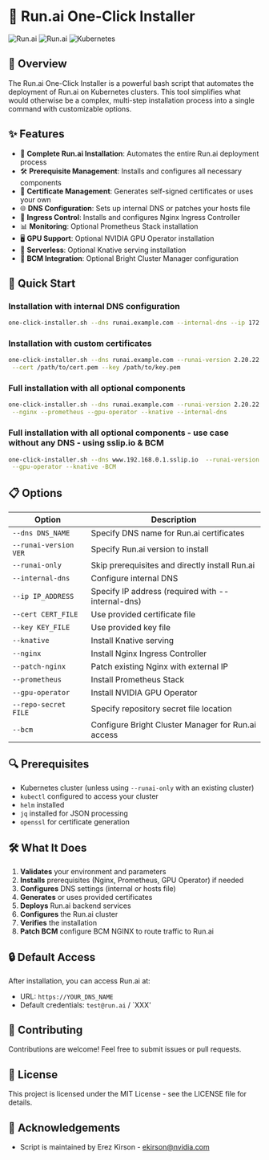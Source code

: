 # 🚀 Run.ai One-Click Installer

![Run.ai](https://img.shields.io/badge/AI%20Factory-Installation%20Wizard-blue)
![Run.ai](https://img.shields.io/badge/Run.ai-Automation-green)
![Kubernetes](https://img.shields.io/badge/Kubernetes-Ready-brightgreen)

## 🌟 Overview

The Run.ai One-Click Installer is a powerful bash script that automates the deployment of Run.ai on Kubernetes clusters. This tool simplifies what would otherwise be a complex, multi-step installation process into a single command with customizable options.

## ✨ Features

- 🔄 **Complete Run.ai Installation**: Automates the entire Run.ai deployment process
- 🛠️ **Prerequisite Management**: Installs and configures all necessary components
- 🔐 **Certificate Management**: Generates self-signed certificates or uses your own
- 🌐 **DNS Configuration**: Sets up internal DNS or patches your hosts file
- 🚦 **Ingress Control**: Installs and configures Nginx Ingress Controller
- 📊 **Monitoring**: Optional Prometheus Stack installation
- 🖥️ **GPU Support**: Optional NVIDIA GPU Operator installation
- 🚀 **Serverless**: Optional Knative serving installation
- 🔧 **BCM Integration**: Optional Bright Cluster Manager configuration

## 🚀 Quick Start


### Installation with internal DNS configuration

```sh
one-click-installer.sh --dns runai.example.com --internal-dns --ip 172.21.140.20 --runai-version 2.20.22
```

### Installation with custom certificates

```sh
one-click-installer.sh --dns runai.example.com --runai-version 2.20.22 \
 --cert /path/to/cert.pem --key /path/to/key.pem
```

### Full installation with all optional components

```sh
one-click-installer.sh --dns runai.example.com --runai-version 2.20.22 \
 --nginx --prometheus --gpu-operator --knative --internal-dns
```

### Full installation with all optional components - use case without any DNS - using sslip.io & BCM 

```sh
one-click-installer.sh --dns www.192.168.0.1.sslip.io  --runai-version 2.20.22 --nginx --prometheus \
 --gpu-operator --knative -BCM
```



## 📋 Options

| Option | Description |
|--------|-------------|
| `--dns DNS_NAME` | Specify DNS name for Run.ai certificates |
| `--runai-version VER` | Specify Run.ai version to install |
| `--runai-only` | Skip prerequisites and directly install Run.ai |
| `--internal-dns` | Configure internal DNS |
| `--ip IP_ADDRESS` | Specify IP address (required with --internal-dns) |
| `--cert CERT_FILE` | Use provided certificate file |
| `--key KEY_FILE` | Use provided key file |
| `--knative` | Install Knative serving |
| `--nginx` | Install Nginx Ingress Controller |
| `--patch-nginx` | Patch existing Nginx with external IP |
| `--prometheus` | Install Prometheus Stack |
| `--gpu-operator` | Install NVIDIA GPU Operator |
| `--repo-secret FILE` | Specify repository secret file location |
| `--bcm` | Configure Bright Cluster Manager for Run.ai access |

## 🔍 Prerequisites

- Kubernetes cluster (unless using `--runai-only` with an existing cluster)
- `kubectl` configured to access your cluster
- `helm` installed
- `jq` installed for JSON processing
- `openssl` for certificate generation

## 🛠️ What It Does

1. **Validates** your environment and parameters
2. **Installs** prerequisites (Nginx, Prometheus, GPU Operator) if needed
3. **Configures** DNS settings (internal or hosts file)
4. **Generates** or uses provided certificates
5. **Deploys** Run.ai backend services
6. **Configures** the Run.ai cluster
7. **Verifies** the installation
8. **Patch BCM** configure BCM NGINX to route traffic to Run.ai

## 🔒 Default Access

After installation, you can access Run.ai at:
- URL: `https://YOUR_DNS_NAME`
- Default credentials: `test@run.ai` / `XXX'

## 🤝 Contributing

Contributions are welcome! Feel free to submit issues or pull requests.

## 📜 License

This project is licensed under the MIT License - see the LICENSE file for details.

## 🙏 Acknowledgements

- Script is maintained by Erez Kirson - ekirson@nvidia.com
